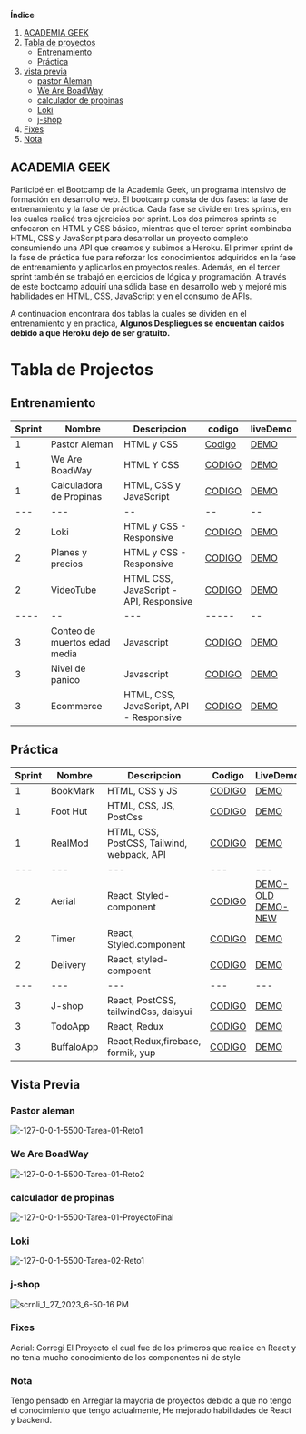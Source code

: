 **Índice**   
1. [ACADEMIA GEEK](#id1)
2. [Tabla de proyectos](#id2)
    * [Entrenamiento](#entrenamiento)
    * [Práctica](#practica)
3. [vista previa](#vistaprevia)
    * [pastor Aleman](#pastorAleman)
    * [We Are BoadWay](#weare)
    * [calculador de propinas](#propina)
    * [Loki](#loki)
    * [j-shop](#jshop)
4. [Fixes](#fixes)
5. [Nota](notas)

## ACADEMIA GEEK <a name="id1"></a>

Participé en el Bootcamp de la Academia Geek, un programa intensivo de formación en desarrollo web. El bootcamp consta de dos fases: la fase de entrenamiento y la fase de práctica. Cada fase se divide en tres sprints, en los cuales realicé tres ejercicios por sprint. Los dos primeros sprints se enfocaron en HTML y CSS básico, mientras que el tercer sprint combinaba HTML, CSS y JavaScript para desarrollar un proyecto completo consumiendo una API que creamos y subimos a Heroku. El primer sprint de la fase de práctica fue para reforzar los conocimientos adquiridos en la fase de entrenamiento y aplicarlos en proyectos reales. Además, en el tercer sprint también se trabajó en ejercicios de lógica y programación. A través de este bootcamp adquirí una sólida base en desarrollo web y mejoré mis habilidades en HTML, CSS, JavaScript y en el consumo de APIs.


A continuacion encontrara dos tablas la cuales se dividen en el entrenamiento y en practica, **Algunos Despliegues se encuentan caidos debido a que Heroku dejo de ser gratuito.**

# Tabla de Projectos<a name="id2"></a>

##  Entrenamiento <a name="entrenamiento"></a>


| Sprint | Nombre | Descripcion | codigo | liveDemo | 
|---|---|---|---|---|
|1| Pastor Aleman | HTML y CSS | [Codigo](https://github.com/fbonilla02/Academia-Geek/tree/main/Entrenamiento/Tarea-01/Reto1) | [DEMO](https://fancy-raindrop-3d1dea.netlify.app/tarea-01/reto1/) |
|1| We Are BoadWay | HTML Y CSS | [CODIGO](https://github.com/fbonilla02/Academia-Geek/tree/main/Entrenamiento/Tarea-01/Reto2) |[DEMO](https://fancy-raindrop-3d1dea.netlify.app/tarea-01/reto2/) |
|1| Calculadora de Propinas | HTML, CSS y JavaScript | [CODIGO](https://github.com/fbonilla02/Academia-Geek/tree/main/Entrenamiento/Tarea-01/ProyectoFinal) | [DEMO](https://fancy-raindrop-3d1dea.netlify.app/tarea-01/proyectofinal/) |
|---|---|--|--|--|
|2|Loki | HTML y CSS - Responsive | [CODIGO](https://github.com/fbonilla02/Academia-Geek/tree/main/Entrenamiento/Tarea-02/Reto1) |[DEMO](https://fancy-raindrop-3d1dea.netlify.app/tarea-02/reto1/)
|2|Planes y precios | HTML y CSS - Responsive | [CODIGO](https://github.com/fbonilla02/Academia-Geek/tree/main/Entrenamiento/Tarea-02/Reto2) | [DEMO](https://fancy-raindrop-3d1dea.netlify.app/tarea-02/reto2/) |
|2|VideoTube | HTML CSS, JavaScript -  API, Responsive | [CODIGO](https://github.com/fbonilla02/Academia-Geek/tree/main/Entrenamiento/Tarea-02/proyectoFinal) | [DEMO](https://fancy-raindrop-3d1dea.netlify.app/tarea-02/proyectofinal/) |
|----|--|---|-----|--|
|3 | Conteo de muertos edad media | Javascript | [CODIGO](https://github.com/fbonilla02/Academia-Geek/tree/main/Entrenamiento/Tarea-03/Logica/algoritmo1) |[DEMO](https://fancy-raindrop-3d1dea.netlify.app/tarea-03/logica/algoritmo1/)
|3 | Nivel de panico | Javascript | [CODIGO](https://github.com/fbonilla02/Academia-Geek/tree/main/Entrenamiento/Tarea-03/Logica/algoritmo1) | [DEMO](https://fancy-raindrop-3d1dea.netlify.app/tarea-03/logica/algoritmo2/)
|3 | Ecommerce | HTML, CSS, JavaScript, API - Responsive | [CODIGO](https://github.com/fbonilla02/Academia-Geek/tree/main/Entrenamiento/Tarea-03/Ecommerce) | [DEMO](https://amazing-souffle-a5274c.netlify.app/)


## Práctica<a name="practica"></a>

| Sprint | Nombre | Descripcion | Codigo | LiveDemo |
|---|---|---|---|---|
|1|BookMark | HTML, CSS y JS | [CODIGO](https://github.com/fbonilla02/Academia-Geek/tree/main/Practica/frontend-sprint-1-fbonilla02/reto-1) | [DEMO](https://deluxe-zabaione-47df78.netlify.app/) |
|1| Foot Hut | HTML, CSS, JS, PostCss | [CODIGO](https://github.com/fbonilla02/Academia-Geek/tree/main/Practica/frontend-sprint-1-fbonilla02/reto-2) | [DEMO](https://majestic-buttercream-d3a08a.netlify.app/)
|1| RealMod |  HTML, CSS, PostCSS, Tailwind, webpack, API | [CODIGO](https://github.com/fbonilla02/Academia-Geek/tree/main/Practica/frontend-sprint-1-fbonilla02/proyecto) | [DEMO](https://chimerical-squirrel-f607e3.netlify.app/)
|---|---|---|---|---|
|2|Aerial | React, Styled-component | [CODIGO](https://github.com/fbonilla02/Academia-Geek/tree/main/Practica/frontend-sprint-2-fbonilla02/reto-1) | [DEMO-OLD](https://verdant-empanada-3629ae.netlify.app/) [DEMO-NEW](https://polite-syrniki-3f309d.netlify.app/)
|2|Timer | React, Styled.component | [CODIGO](https://github.com/fbonilla02/Academia-Geek/tree/main/Practica/frontend-sprint-2-fbonilla02/reto-2) | [DEMO](https://idyllic-starship-05a660.netlify.app/)
|2|Delivery | React, styled-compoent | [CODIGO](https://github.com/fbonilla02/Academia-Geek/tree/main/Practica/frontend-sprint-2-fbonilla02/proyecto) | [DEMO](https://superlative-salmiakki-90158b.netlify.app/AllData)|
|---|---|---|---|---|
|3| J-shop | React, PostCSS, tailwindCss, daisyui | [CODIGO](https://github.com/fbonilla02/Academia-Geek/tree/main/Practica/frontend-sprint-3-fbonilla02/reto-1) | [DEMO](https://amazing-dieffenbachia-40f37f.netlify.app/)| 
|3| TodoApp | React, Redux | [CODIGO](https://github.com/fbonilla02/Academia-Geek/tree/main/Practica/frontend-sprint-3-fbonilla02/reto-2) | [DEMO](https://stupendous-kelpie-70d980.netlify.app/)|
|3| BuffaloApp | React,Redux,firebase, formik, yup | [CODIGO](https://github.com/fbonilla02/Academia-Geek/tree/main/Practica/frontend-sprint-3-fbonilla02/proyecto) |[DEMO](https://clever-sfogliatella-3c26f6.netlify.app/login)|

## Vista Previa<a name="vistaprevia"></a>
### Pastor aleman <a name="pastorAleman"></a>
![-127-0-0-1-5500-Tarea-01-Reto1](https://user-images.githubusercontent.com/53198057/215218889-05d5a36c-b786-4d68-83a8-2b5781bf3d35.png)

### We Are BoadWay<a name="weare"></a>
![-127-0-0-1-5500-Tarea-01-Reto2](https://user-images.githubusercontent.com/53198057/215219007-553463d5-b900-4ef5-8700-52a3fb08ba87.png)


### calculador de propinas <a name="propina"></a>
![-127-0-0-1-5500-Tarea-01-ProyectoFinal](https://user-images.githubusercontent.com/53198057/215219085-fbf1629c-a5a1-4f50-8745-a5035e467e6b.png)

### Loki <a name="loki"></a>

![-127-0-0-1-5500-Tarea-02-Reto1](https://user-images.githubusercontent.com/53198057/215219134-7678bc0a-d401-4a24-a9a4-01ff88c17c7b.png)

### j-shop <a name="jshop"></a>
![scrnli_1_27_2023_6-50-16 PM](https://user-images.githubusercontent.com/53198057/215226936-4285527f-e471-47f4-a7d2-3c2e4c95b355.png)


### Fixes <a name="fixes"></a>
  Aerial: Corregi El Proyecto el cual fue de los primeros que realice en React y no tenia mucho conocimiento de los componentes ni de style

### Nota<a name="notas"></a>

Tengo pensado en Arreglar la mayoria de proyectos debido a que no tengo el conocimiento que tengo actualmente, He mejorado habilidades de React y backend.

